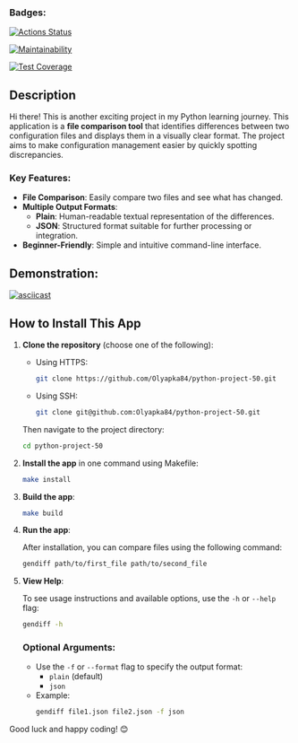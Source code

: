 ### Badges:
[![Actions Status](https://github.com/Olyapka84/python-project-50/actions/workflows/hexlet-check.yml/badge.svg)](https://github.com/Olyapka84/python-project-50/actions)

[![Maintainability](https://api.codeclimate.com/v1/badges/29efa26f9a5d179835d0/maintainability)](https://codeclimate.com/github/Olyapka84/python-project-50/maintainability)

[![Test Coverage](https://api.codeclimate.com/v1/badges/29efa26f9a5d179835d0/test_coverage)](https://codeclimate.com/github/Olyapka84/python-project-50/test_coverage)

## Description

Hi there! This is another exciting project in my Python learning journey. This application is a **file comparison tool** that identifies differences between two configuration files and displays them in a visually clear format. The project aims to make configuration management easier by quickly spotting discrepancies. 

### Key Features:
- **File Comparison**: Easily compare two files and see what has changed.
- **Multiple Output Formats**:
  - **Plain**: Human-readable textual representation of the differences.
  - **JSON**: Structured format suitable for further processing or integration.
- **Beginner-Friendly**: Simple and intuitive command-line interface.

## Demonstration:

[![asciicast](https://asciinema.org/a/ke06TCMpcjqfpMbqt4dZdBAXW.svg)](https://asciinema.org/a/ke06TCMpcjqfpMbqt4dZdBAXW)

## How to Install This App

1. **Clone the repository** (choose one of the following):

    - Using HTTPS:
      ```bash
      git clone https://github.com/Olyapka84/python-project-50.git
      ```

    - Using SSH:
      ```bash
      git clone git@github.com:Olyapka84/python-project-50.git
      ```

    Then navigate to the project directory:
    ```bash
    cd python-project-50
    ```

2. **Install the app** in one command using Makefile:

    ```bash
    make install
    ```

3. **Build the app**:

    ```bash
    make build
    ```

4. **Run the app**:

    After installation, you can compare files using the following command:
    ```bash
    gendiff path/to/first_file path/to/second_file
    ```

5. **View Help**:

    To see usage instructions and available options, use the `-h` or `--help` flag:
    ```bash
    gendiff -h
    ```

    ### Optional Arguments:
    - Use the `-f` or `--format` flag to specify the output format:
      - `plain` (default)
      - `json`
    - Example:
      ```bash
      gendiff file1.json file2.json -f json
      ```

Good luck and happy coding! 😊